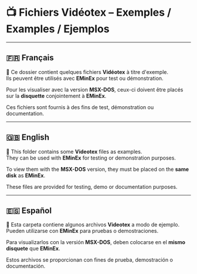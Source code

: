 # 📺 Fichiers Vidéotex – Exemples / Examples / Ejemplos

---

## 🇫🇷 Français
📁 Ce dossier contient quelques fichiers **Vidéotex** à titre d'exemple.  
Ils peuvent être utilisés avec **EMinEx** pour test ou démonstration.

Pour les visualiser avec la version **MSX-DOS**, ceux-ci doivent être placés sur la **disquette** conjointement à **EMinEx**.

Ces fichiers sont fournis à des fins de test, démonstration ou documentation. 

---

## 🇬🇧 English
📁 This folder contains some **Videotex** files as examples.  
They can be used with **EMinEx** for testing or demonstration purposes.

To view them with the **MSX-DOS** version, they must be placed on the **same disk** as **EMinEx**.

These files are provided for testing, demo or documentation purposes.  

---

## 🇪🇸 Español
📁 Esta carpeta contiene algunos archivos **Videotex** a modo de ejemplo.  
Pueden utilizarse con **EMinEx** para pruebas o demostraciones.

Para visualizarlos con la versión **MSX-DOS**, deben colocarse en el **mismo disquete** que **EMinEx**.

Estos archivos se proporcionan con fines de prueba, demostración o documentación.


